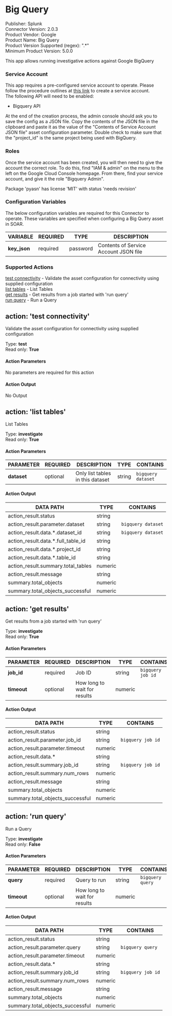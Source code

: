 [comment]: # "Auto-generated SOAR connector documentation"
# Big Query

Publisher: Splunk  
Connector Version: 2\.0\.3  
Product Vendor: Google  
Product Name: Big Query  
Product Version Supported (regex): "\.\*"  
Minimum Product Version: 5\.0\.0  

This app allows running investigative actions against Google BigQuery

[comment]: # "    File: readme.md"
[comment]: # "    Copyright (c) 2018-2022 Splunk Inc."
[comment]: # ""
[comment]: # "Licensed under the Apache License, Version 2.0 (the 'License');"
[comment]: # "you may not use this file except in compliance with the License."
[comment]: # "You may obtain a copy of the License at"
[comment]: # ""
[comment]: # "    http://www.apache.org/licenses/LICENSE-2.0"
[comment]: # ""
[comment]: # "Unless required by applicable law or agreed to in writing, software distributed under"
[comment]: # "the License is distributed on an 'AS IS' BASIS, WITHOUT WARRANTIES OR CONDITIONS OF ANY KIND,"
[comment]: # "either express or implied. See the License for the specific language governing permissions"
[comment]: # "and limitations under the License."
[comment]: # ""
### Service Account

This app requires a pre-configured service account to operate. Please follow the procedure outlines
at [this link](https://support.google.com/a/answer/7378726?hl=en) to create a service account.  
The following API will need to be enabled:

-   Bigquery API

At the end of the creation process, the admin console should ask you to save the config as a JSON
file. Copy the contents of the JSON file in the clipboard and paste it as the value of the "Contents
of Service Account JSON file" asset configuration parameter. Double check to make sure that the
"project_id" is the same project being used with BigQuery.

### Roles

Once the service account has been created, you will then need to give the account the correct role.
To do this, find "IAM & admin" on the menu to the left on the Google Cloud Console homepage. From
there, find your service account, and give it the role "Bigquery Admin".

Package 'pyasn' has license 'MIT' with status 'needs revision'


### Configuration Variables
The below configuration variables are required for this Connector to operate.  These variables are specified when configuring a Big Query asset in SOAR.

VARIABLE | REQUIRED | TYPE | DESCRIPTION
-------- | -------- | ---- | -----------
**key\_json** |  required  | password | Contents of Service Account JSON file

### Supported Actions  
[test connectivity](#action-test-connectivity) - Validate the asset configuration for connectivity using supplied configuration  
[list tables](#action-list-tables) - List Tables  
[get results](#action-get-results) - Get results from a job started with 'run query'  
[run query](#action-run-query) - Run a Query  

## action: 'test connectivity'
Validate the asset configuration for connectivity using supplied configuration

Type: **test**  
Read only: **True**

#### Action Parameters
No parameters are required for this action

#### Action Output
No Output  

## action: 'list tables'
List Tables

Type: **investigate**  
Read only: **True**

#### Action Parameters
PARAMETER | REQUIRED | DESCRIPTION | TYPE | CONTAINS
--------- | -------- | ----------- | ---- | --------
**dataset** |  optional  | Only list tables in this dataset | string |  `bigquery dataset` 

#### Action Output
DATA PATH | TYPE | CONTAINS
--------- | ---- | --------
action\_result\.status | string | 
action\_result\.parameter\.dataset | string |  `bigquery dataset` 
action\_result\.data\.\*\.dataset\_id | string |  `bigquery dataset` 
action\_result\.data\.\*\.full\_table\_id | string | 
action\_result\.data\.\*\.project\_id | string | 
action\_result\.data\.\*\.table\_id | string | 
action\_result\.summary\.total\_tables | numeric | 
action\_result\.message | string | 
summary\.total\_objects | numeric | 
summary\.total\_objects\_successful | numeric |   

## action: 'get results'
Get results from a job started with 'run query'

Type: **investigate**  
Read only: **True**

#### Action Parameters
PARAMETER | REQUIRED | DESCRIPTION | TYPE | CONTAINS
--------- | -------- | ----------- | ---- | --------
**job\_id** |  required  | Job ID | string |  `bigquery job id` 
**timeout** |  optional  | How long to wait for results | numeric | 

#### Action Output
DATA PATH | TYPE | CONTAINS
--------- | ---- | --------
action\_result\.status | string | 
action\_result\.parameter\.job\_id | string |  `bigquery job id` 
action\_result\.parameter\.timeout | numeric | 
action\_result\.data\.\* | string | 
action\_result\.summary\.job\_id | string |  `bigquery job id` 
action\_result\.summary\.num\_rows | numeric | 
action\_result\.message | string | 
summary\.total\_objects | numeric | 
summary\.total\_objects\_successful | numeric |   

## action: 'run query'
Run a Query

Type: **investigate**  
Read only: **False**

#### Action Parameters
PARAMETER | REQUIRED | DESCRIPTION | TYPE | CONTAINS
--------- | -------- | ----------- | ---- | --------
**query** |  required  | Query to run | string |  `bigquery query` 
**timeout** |  optional  | How long to wait for results | numeric | 

#### Action Output
DATA PATH | TYPE | CONTAINS
--------- | ---- | --------
action\_result\.status | string | 
action\_result\.parameter\.query | string |  `bigquery query` 
action\_result\.parameter\.timeout | numeric | 
action\_result\.data\.\* | string | 
action\_result\.summary\.job\_id | string |  `bigquery job id` 
action\_result\.summary\.num\_rows | numeric | 
action\_result\.message | string | 
summary\.total\_objects | numeric | 
summary\.total\_objects\_successful | numeric | 